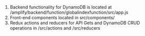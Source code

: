 1) Backend functionality for DynamoDB is located at /amplify/backend/function/globalindexfunction/src/app.js 
2) Front-end components located in src/components/
3) Redux actions and reducers for API Gets and DynamoDB CRUD operations in /src/actions and /src/reducers
